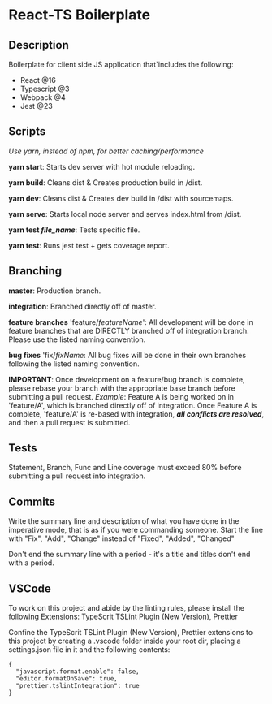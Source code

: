 # React-TS Boilerplate

## Description

Boilerplate for client side JS application that`includes the following:

- React @16
- Typescript @3
- Webpack @4
- Jest @23

## Scripts

_Use yarn, instead of npm, for better caching/performance_

**yarn start**: Starts dev server with hot module reloading.

**yarn build**: Cleans dist & Creates production build in /dist.

**yarn dev**: Cleans dist & Creates dev build in /dist with sourcemaps.

**yarn serve**: Starts local node server and serves index.html from /dist.

**yarn test _file_name_**: Tests specific file.

**yarn test**: Runs jest test + gets coverage report.

## Branching

**master**: Production branch.

**integration**: Branched directly off of master.

**feature branches** 'feature/_featureName_': All development will be done in feature branches that are DIRECTLY branched off of integration branch. Please use the listed naming convention.

**bug fixes** 'fix/_fixName_: All bug fixes will be done in their own branches following the listed naming convention.

**IMPORTANT**: Once development on a feature/bug branch is complete, please rebase your branch with the appropriate base branch before submitting a pull request. _Example_: Feature A is being worked on in 'feature/A', which is branched directly off of integration. Once Feature A is complete, 'feature/A' is re-based with integration, **_all conflicts are resolved_**, and then a pull request is submitted.

## Tests

Statement, Branch, Func and Line coverage must exceed 80% before submitting a pull request into integration.

## Commits

Write the summary line and description of what you have done in the imperative mode, that is as if you were commanding someone. Start the line with "Fix", "Add", "Change" instead of "Fixed", "Added", "Changed"

Don't end the summary line with a period - it's a title and titles don't end with a period.

## VSCode

To work on this project and abide by the linting rules, please install the following Extensions: TypeScrit TSLint Plugin (New Version), Prettier

Confine the TypeScrit TSLint Plugin (New Version), Prettier extensions to this project by creating a .vscode folder inside your root dir, placing a settings.json file in it and the following contents:

```
{
  "javascript.format.enable": false,
  "editor.formatOnSave": true,
  "prettier.tslintIntegration": true
}
```
